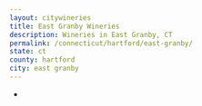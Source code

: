 ```yaml
---
layout: citywineries
title: East Granby Wineries
description: Wineries in East Granby, CT
permalink: /connecticut/hartford/east-granby/
state: ct
county: hartford
city: east granby
---
```

-
